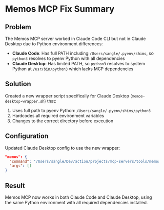 # Memos MCP Fix Summary

## Problem
The Memos MCP server worked in Claude Code CLI but not in Claude Desktop due to Python environment differences:

- **Claude Code**: Has full PATH including `/Users/sangle/.pyenv/shims`, so `python3` resolves to pyenv Python with all dependencies
- **Claude Desktop**: Has limited PATH, so `python3` resolves to system Python at `/usr/bin/python3` which lacks MCP dependencies

## Solution
Created a new wrapper script specifically for Claude Desktop (`memos-desktop-wrapper.sh`) that:
1. Uses full path to pyenv Python: `/Users/sangle/.pyenv/shims/python3`
2. Hardcodes all required environment variables
3. Changes to the correct directory before execution

## Configuration
Updated Claude Desktop config to use the new wrapper:
```json
"memos": {
  "command": "/Users/sangle/Dev/action/projects/mcp-servers/tools/memos/memos-desktop-wrapper.sh",
  "args": []
}
```

## Result
Memos MCP now works in both Claude Code and Claude Desktop, using the same Python environment with all required dependencies installed.